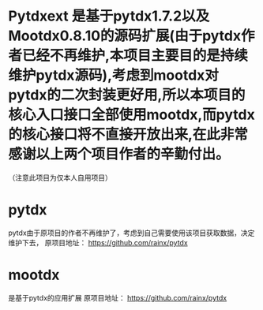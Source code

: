 # Pytdxext 是基于pytdx1.7.2以及Mootdx0.8.10的源码扩展(由于pytdx作者已经不再维护,本项目主要目的是持续维护pytdx源码),考虑到mootdx对pytdx的二次封装更好用,所以本项目的核心入口接口全部使用mootdx,而pytdx的核心接口将不直接开放出来,在此非常感谢以上两个项目作者的辛勤付出。
（注意此项目为仅本人自用项目）

# pytdx
pytdx由于原项目的作者不再维护了，考虑到自己需要使用该项目获取数据，决定维护下去，
原项目地址： https://github.com/rainx/pytdx

# mootdx
是基于pytdx的应用扩展
原项目地址： https://github.com/rainx/pytdx
